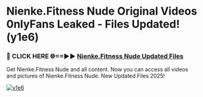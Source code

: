 # Nienke.Fitness Nude Original Videos 0nlyFans Leaked - Files Updated! (y1e6)

<h3>🔴 CLICK HERE 🌐==►► <a href="https://tinyurl.com/y5r63du9" rel="nofollow">Nienke.Fitness Nude Updated Files</a></h3>

Get Nienke.Fitness Nude and all content. Now you can access all videos and pictures of Nienke.Fitness Nude. New Updated Files 2025!

[![y1e6](https://i.imgur.com/UVo9nyh.gif)](https://tinyurl.com/y5r63du9)